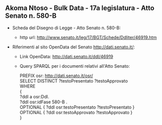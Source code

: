 ## Akoma Ntoso - Bulk Data - 17a legislatura - Atto Senato n. 580-B ##

* Scheda del Disegno di Legge - Atto Senato n. 580-B:
	* http url: http://www.senato.it/leg/17/BGT/Schede/Ddliter/46919.htm

* Riferimenti al sito OpenData del Senato http://dati.senato.it/:
	* Link OpenData: http://dati.senato.it/ddl/46919
	* Query SPARQL per i documenti relativi all'Atto Senato:

        PREFIX osr: <http://dati.senato.it/osr/>  
		SELECT DISTINCT ?testoPresentato ?testoApprovato  
		WHERE  
		{  
		    ?ddl a osr:Ddl.  
		    ?ddl osr:idFase 580-B .  
		    OPTIONAL { ?ddl osr:testoPresentato ?testoPresentato }  
		    OPTIONAL { ?ddl osr:testoApprovato ?testoApprovato }  
		}
		
